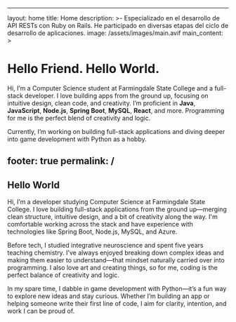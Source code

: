 


---
layout: home
title: Home
description: >-
  Especializado en el desarrollo de API RESTs con Ruby on Rails. He participado
  en diversas etapas del ciclo de desarrollo de aplicaciones.
image: /assets/images/main.avif
main_content: >
  # Hello Friend. Hello World.

  Hi, I’m a Computer Science student at Farmingdale State College and a full-stack developer. I love building apps from the ground up, focusing on intuitive design, clean code, and creativity. I’m proficient in **Java**, **JavaScript**, **Node.js**, **Spring Boot**, **MySQL**, **React**, and more. Programming for me is the perfect blend of creativity and logic.

  Currently, I’m working on building full-stack applications and diving deeper into game development with Python as a hobby.


footer: true
permalink: /
---
## Hello World

Hi, I’m a developer studying Computer Science at Farmingdale State College. I love building full-stack applications from the ground up—merging clean structure, intuitive design, and a bit of creativity along the way. I'm comfortable working across the stack and have experience with technologies like Spring Boot, Node.js, MySQL, and Azure.

Before tech, I studied integrative neuroscience and spent five years teaching chemistry. I’ve always enjoyed breaking down complex ideas and making them easier to understand—that mindset naturally carried over into programming. I also love art and creating things, so for me, coding is the perfect balance of creativity and logic.

In my spare time, I dabble in game development with Python—it’s a fun way to explore new ideas and stay curious. Whether I’m building an app or helping someone write their first line of code, I aim for clarity, intention, and work I can be proud of.


